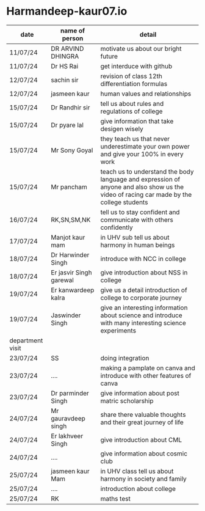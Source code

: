 # Harmandeep-kaur07.io
|date|name of person|detail|
|----|------|--------|
|11/07/24|DR ARVIND DHINGRA| motivate us about our bright future|
|11/07/24|Dr HS Rai|get interduce with github|
|12/07/24|sachin sir| revision of class 12th differentiation formulas |
|12/07/24|jasmeen kaur|human values and relationships|
|15/07/24|Dr Randhir sir|tell us about rules and regulations of college|
|15/07/24|Dr pyare lal|give information that take desigen wisely|
|15/07/24|Mr Sony Goyal|they teach us that never underestimate your own power and give your 100% in every work|
|15/07/24|Mr pancham|teach us to understand the body language and expression of anyone and also show us the video of racing car made by the college students|
|16/07/24|RK,SN,SM,NK|tell us to stay confident and communicate with others confidently|
|17/07/24|Manjot kaur mam|in UHV sub tell us about harmony in human beings|
|18/07/24|Dr Harwinder Singh|introduce with NCC in college |
|18/07/24|Er jasvir Singh garewal|give introduction about NSS in college|
|19/07/24|Er kanwardeep kalra|give us a detail introduction of college to corporate journey 
|19/07/24|Jaswinder Singh|give an interesting information about science and introduce with many interesting science experiments|
|department visit|
|23/07/24|SS|doing integration|
|23/07/24|....|making a pamplate on canva and introduce with other features of canva|
|23/07/24|Dr parminder Singh|give information about post matric scholarship|
|24/07/24|Mr gauravdeep singh|share there valuable thoughts and their great journey of life|
|24/07/24|Er lakhveer Singh|give introduction about CML|
|24/07/24|....|give information about cosmic club|
|25/07/24|jasmeen kaur Mam|in UHV class tell us about harmony in society and family|
|25/07/24|....|introduction about college|
|25/07/24|RK|maths test|
